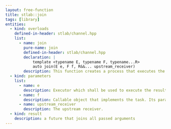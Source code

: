 ```yaml
---
layout: free-function
title: stlab::join
tags: [library]
entities:
  - kind: overloads
    defined-in-header: stlab/channel.hpp
    list:
      - name: join
        pure-name: join
        defined-in-header: stlab/channel.hpp
        declaration: |
            template <typename E, typename F, typename...R>
            auto join(E e, F f, R&&... upstream_receiver)
        description: This function creates a process that executes the provided process and passes the results from the upstream receiver to it. 
  - kind: parameters
    list:
      - name: e
        description: Executor which shall be used to execute the resulting task
      - name: f
        description: Callable object that implements the task. Its parameters correspond to the results from the upstream receivers. It is called when all upstream receiver have provided its values.
      - name: upstream_receiver
        description: The upstream receiver.
  - kind: result
    description: a future that joins all passed arguments
---
```

